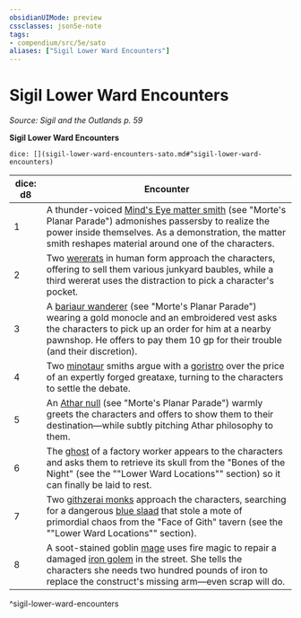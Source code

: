 ```yaml
---
obsidianUIMode: preview
cssclasses: json5e-note
tags:
- compendium/src/5e/sato
aliases: ["Sigil Lower Ward Encounters"]
---
```

# Sigil Lower Ward Encounters
*Source: Sigil and the Outlands p. 59* 

**Sigil Lower Ward Encounters**

`dice: [](sigil-lower-ward-encounters-sato.md#^sigil-lower-ward-encounters)`

| dice: d8 | Encounter |
|----------|-----------|
| 1 | A thunder-voiced [Mind's Eye matter smith](Mechanics/bestiary/humanoid/minds-eye-matter-smith-mpp.md) (see "Morte's Planar Parade") admonishes passersby to realize the power inside themselves. As a demonstration, the matter smith reshapes material around one of the characters. |
| 2 | Two [wererats](Mechanics/bestiary/humanoid/wererat.md) in human form approach the characters, offering to sell them various junkyard baubles, while a third wererat uses the distraction to pick a character's pocket. |
| 3 | A [bariaur wanderer](Mechanics/bestiary/celestial/bariaur-wanderer-mpp.md) (see "Morte's Planar Parade") wearing a gold monocle and an embroidered vest asks the characters to pick up an order for him at a nearby pawnshop. He offers to pay them 10 gp for their trouble (and their discretion). |
| 4 | Two [minotaur](Mechanics/bestiary/monstrosity/minotaur.md) smiths argue with a [goristro](Mechanics/bestiary/fiend/goristro.md) over the price of an expertly forged greataxe, turning to the characters to settle the debate. |
| 5 | An [Athar null](Mechanics/bestiary/humanoid/athar-null-mpp.md) (see "Morte's Planar Parade") warmly greets the characters and offers to show them to their destination—while subtly pitching Athar philosophy to them. |
| 6 | The [ghost](Mechanics/bestiary/undead/ghost.md) of a factory worker appears to the characters and asks them to retrieve its skull from the "Bones of the Night" (see the ""Lower Ward Locations"" section) so it can finally be laid to rest. |
| 7 | Two [githzerai monks](Mechanics/bestiary/humanoid/githzerai-monk.md) approach the characters, searching for a dangerous [blue slaad](Mechanics/bestiary/aberration/blue-slaad.md) that stole a mote of primordial chaos from the "Face of Gith" tavern (see the ""Lower Ward Locations"" section). |
| 8 | A soot-stained goblin [mage](Mechanics/bestiary/humanoid/mage.md) uses fire magic to repair a damaged [iron golem](Mechanics/bestiary/construct/iron-golem.md) in the street. She tells the characters she needs two hundred pounds of iron to replace the construct's missing arm—even scrap will do. |
^sigil-lower-ward-encounters